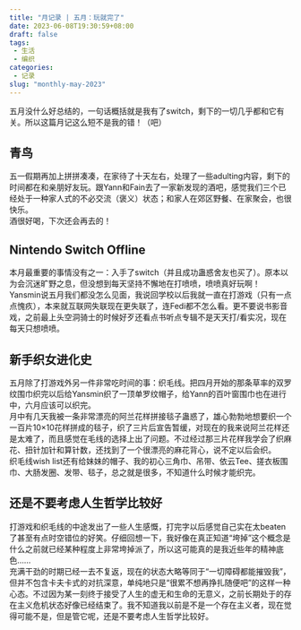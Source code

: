 ```yaml
---
title: "月记录 | 五月：玩就完了"
date: 2023-06-08T19:30:59+08:00
draft: false
tags: 
 - 生活
 - 编织
categories: 
 - 记录
slug: "monthly-may-2023"
---
```


五月没什么好总结的，一句话概括就是我有了switch，剩下的一切几乎都和它有关。所以这篇月记这么短不是我的错！（吧）
## 青鸟
五一假期再加上拼拼凑凑，在家待了十天左右，处理了一些adulting内容，剩下的时间都在和亲朋好友玩。跟Yann和Fain去了一家新发现的酒吧，感觉我们三个已经处于一种家人式的不必交流（褒义）状态；和家人在郊区野餐、在家聚会，也很快乐。  
酒很好喝，下次还会再去的！

## Nintendo Switch Offline
本月最重要的事情没有之一：入手了switch（并且成功蛊惑舍友也买了）。原本以为会沉迷旷野之息，但没想到每天坚持不懈地在打喷喷，喷喷真好玩啊！  
Yansmin说五月我们都没怎么见面，我说回学校以后我就一直在打游戏（只有一点点愧疚），本来就互联网失联现在更失联了，连Fedi都不怎么看。更不要说书影音戏，之前最上头空洞骑士的时候好歹还看点书听点专辑不是天天打/看实况，现在每天只想喷喷。

## 新手织女进化史
五月除了打游戏外另一件非常吃时间的事：织毛线。把四月开始的那条草率的双罗纹围巾织完以后给Yansmin织了一顶单罗纹帽子，给Yann的百叶窗围巾也在进行中，六月应该可以织完。  
月中有几天我被一条非常漂亮的阿兰花样拼接毯子蛊惑了，雄心勃勃地想要织一个一百片10×10花样拼成的毯子，织了三片后宣告暂缓，对现在的我来说阿兰花样还是太难了，而且感觉在毛线的选择上出了问题。不过经过那三片花样我学会了织麻花、扭针加针和算针数，还找到了一个很漂亮的麻花背心，说不定以后会织。  
织毛线wish list还有给妹妹的帽子、我的初心三角巾、吊带、依云Tee、搓衣板围巾、大肠发圈、发带、毯子，总之就是很多，不知道什么时候才能织完。

## 还是不要考虑人生哲学比较好
打游戏和织毛线的中途发出了一些人生感慨，打完字以后感觉自己实在太beaten了甚至有点时空错位的好笑。仔细回想一下，我好像在真正知道“垮掉”这个概念是什么之前就已经某种程度上非常垮掉派了，所以这可能真的是我近些年的精神底色……  
充满干劲的时期已经一去不复返，现在的状态大略等同于“一切障碍都能摧毁我”，但并不包含卡夫卡式的对抗深意，单纯地只是“很累不想再挣扎随便吧”的这样一种心态。不过因为某一刻终于接受了人生的虚无和生命的无意义，之前长期处于的存在主义危机状态好像已经结束了。我不知道我以前是不是一个存在主义者，现在觉得可能不是，但是管它呢，还是不要考虑人生哲学比较好。